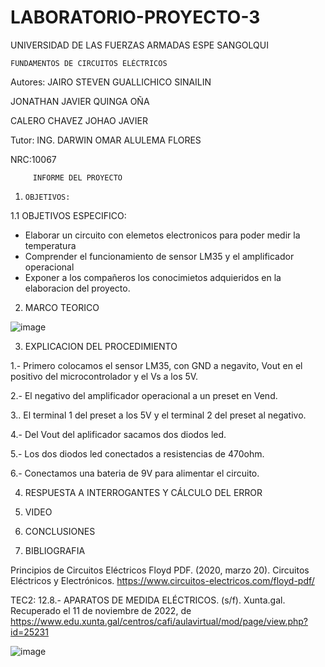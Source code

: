 # LABORATORIO-PROYECTO-3

UNIVERSIDAD DE LAS FUERZAS ARMADAS ESPE SANGOLQUI

    FUNDAMENTOS DE CIRCUITOS ELÉCTRICOS
         
Autores: JAIRO STEVEN GUALLICHICO SINAILIN

JONATHAN JAVIER QUINGA OÑA        

CALERO CHAVEZ JOHAO JAVIER

Tutor: ING. DARWIN OMAR ALULEMA FLORES

NRC:10067

         INFORME DEL PROYECTO
         
  
1.     OBJETIVOS:


1.1    OBJETIVOS ESPECIFICO:

- Elaborar un circuito con elemetos electronicos  para poder medir la temperatura 
- Comprender el funcionamiento de sensor LM35 y el amplificador operacional
- Exponer a los compañeros los conocimietos adquieridos en la elaboracion del proyecto.

2. MARCO TEORICO

![image](https://user-images.githubusercontent.com/117744175/222025669-c106d13f-f482-41fd-9a88-ad417a73445f.png)

3. EXPLICACION DEL PROCEDIMIENTO

1.- Primero colocamos el sensor LM35, con GND a negavito, Vout en el positivo del microcontrolador y el Vs a los 5V.

2.- El negativo del amplificador operacional a un preset en Vend.

3.. El terminal 1 del preset a  los 5V y el terminal 2 del preset al negativo.

4.- Del Vout del aplificador sacamos dos diodos led.

5.- Los dos diodos led conectados a resistencias de 470ohm.

6.- Conectamos una bateria de 9V para alimentar el circuito.

4. RESPUESTA A INTERROGANTES Y CÁLCULO DEL ERROR

5. VIDEO

6. CONCLUSIONES

7. BIBLIOGRAFIA

Principios de Circuitos Eléctricos Floyd PDF. (2020, marzo 20). Circuitos Eléctricos y Electrónicos. https://www.circuitos-electricos.com/floyd-pdf/

TEC2: 12.8.- APARATOS DE MEDIDA ELÉCTRICOS. (s/f). Xunta.gal. Recuperado el 11 de noviembre de 2022, de https://www.edu.xunta.gal/centros/cafi/aulavirtual/mod/page/view.php?id=25231


![image](https://user-images.githubusercontent.com/117744175/222025669-c106d13f-f482-41fd-9a88-ad417a73445f.png)

